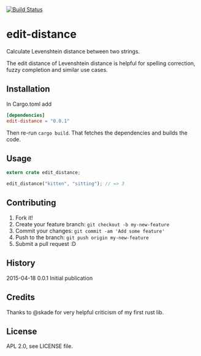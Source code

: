 [![Build Status](https://travis-ci.org/febeling/edit-distance.svg)](https://travis-ci.org/febeling/edit-distance)

# edit-distance

Calculate Levenshtein distance between two strings.

The edit distance of Levenshtein distance is helpful for spelling
correction, fuzzy completion and similar use cases.

## Installation

In Cargo.toml add

```toml
[dependencies]
edit-distance = "0.0.1"
```

Then re-run `cargo build`. That fetches the dependencies and builds
the code.

## Usage

```rust
extern crate edit_distance;

edit_distance("kitten", "sitting"); // => 3
```

## Contributing

1. Fork it!
2. Create your feature branch: `git checkout -b my-new-feature`
3. Commit your changes: `git commit -am 'Add some feature'`
4. Push to the branch: `git push origin my-new-feature`
5. Submit a pull request :D

## History

2015-04-18 0.0.1 Initial publication

## Credits

Thanks to @skade for very helpful criticism of my first rust lib.

## License

APL 2.0, see LICENSE file.
